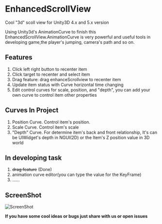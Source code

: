 # EnhancedScrollView
Cool "3d" scoll view for Unity3D 4.x and 5.x version

Using Unity3d's AnimationCurve to finish this EnhancedScrollView.AnimationCurve is very powerful and useful tools in developing game,the player's jumping, camera's path and so on.

## Features
1. Click left right button to recenter item
2. Click target to recenter and select item
4. Drag feature: drag enhanceScrollview to recenter item
4. Update item status with Curve horizontal time changing
5. Edit control curves for scale, position, and "depth", you can add your own curve to control item other properties

## Curves In Project
1. Position Curve. Control item's position.
2. Scale Curve. Control item's scale
3. "Depth" Curve. For determine item's back and front relationship, It's can be UIWidget's depth in NGUI(2D) or the Item's Z position value in 3D world

## In developing task
1. ~~drag feature~~ (Done)
2. animation curve editor(you can type the value for the KeyFrame)
3. ......

## ScreenShot
![ScreenShot](https://github.com/tinyantstudio/EnhancedScrollView/blob/master/screenshot.png)


**If you have some cool ideas or bugs just share with us or open issues**
